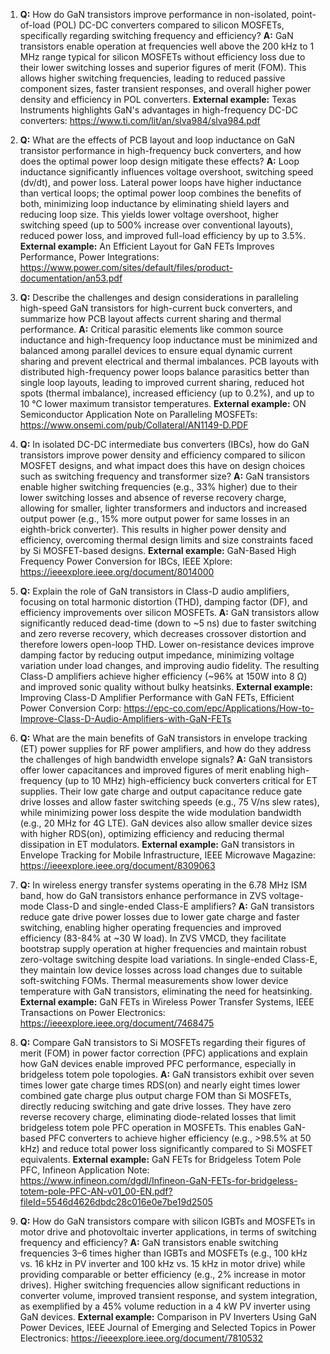 1. **Q:** How do GaN transistors improve performance in non-isolated, point-of-load (POL) DC-DC converters compared to silicon MOSFETs, specifically regarding switching frequency and efficiency?
   **A:** GaN transistors enable operation at frequencies well above the 200 kHz to 1 MHz range typical for silicon MOSFETs without efficiency loss due to their lower switching losses and superior figures of merit (FOM). This allows higher switching frequencies, leading to reduced passive component sizes, faster transient responses, and overall higher power density and efficiency in POL converters.
   **External example:** Texas Instruments highlights GaN's advantages in high-frequency DC-DC converters: https://www.ti.com/lit/an/slva984/slva984.pdf

2. **Q:** What are the effects of PCB layout and loop inductance on GaN transistor performance in high-frequency buck converters, and how does the optimal power loop design mitigate these effects?
   **A:** Loop inductance significantly influences voltage overshoot, switching speed (dv/dt), and power loss. Lateral power loops have higher inductance than vertical loops; the optimal power loop combines the benefits of both, minimizing loop inductance by eliminating shield layers and reducing loop size. This yields lower voltage overshoot, higher switching speed (up to 500% increase over conventional layouts), reduced power loss, and improved full-load efficiency by up to 3.5%.
   **External example:** An Efficient Layout for GaN FETs Improves Performance, Power Integrations: https://www.power.com/sites/default/files/product-documentation/an53.pdf

3. **Q:** Describe the challenges and design considerations in paralleling high-speed GaN transistors for high-current buck converters, and summarize how PCB layout affects current sharing and thermal performance.
   **A:** Critical parasitic elements like common source inductance and high-frequency loop inductance must be minimized and balanced among parallel devices to ensure equal dynamic current sharing and prevent electrical and thermal imbalances. PCB layouts with distributed high-frequency power loops balance parasitics better than single loop layouts, leading to improved current sharing, reduced hot spots (thermal imbalance), increased efficiency (up to 0.2%), and up to 10 °C lower maximum transistor temperatures.
   **External example:** ON Semiconductor Application Note on Paralleling MOSFETs: https://www.onsemi.com/pub/Collateral/AN1149-D.PDF

4. **Q:** In isolated DC-DC intermediate bus converters (IBCs), how do GaN transistors improve power density and efficiency compared to silicon MOSFET designs, and what impact does this have on design choices such as switching frequency and transformer size?
   **A:** GaN transistors enable higher switching frequencies (e.g., 33% higher) due to their lower switching losses and absence of reverse recovery charge, allowing for smaller, lighter transformers and inductors and increased output power (e.g., 15% more output power for same losses in an eighth-brick converter). This results in higher power density and efficiency, overcoming thermal design limits and size constraints faced by Si MOSFET-based designs.
   **External example:** GaN-Based High Frequency Power Conversion for IBCs, IEEE Xplore: https://ieeexplore.ieee.org/document/8014000

5. **Q:** Explain the role of GaN transistors in Class-D audio amplifiers, focusing on total harmonic distortion (THD), damping factor (DF), and efficiency improvements over silicon MOSFETs.
   **A:** GaN transistors allow significantly reduced dead-time (down to ~5 ns) due to faster switching and zero reverse recovery, which decreases crossover distortion and therefore lowers open-loop THD. Lower on-resistance devices improve damping factor by reducing output impedance, minimizing voltage variation under load changes, and improving audio fidelity. The resulting Class-D amplifiers achieve higher efficiency (~96% at 150W into 8 Ω) and improved sonic quality without bulky heatsinks.
   **External example:** Improving Class-D Amplifier Performance with GaN FETs, Efficient Power Conversion Corp: https://epc-co.com/epc/Applications/How-to-Improve-Class-D-Audio-Amplifiers-with-GaN-FETs

6. **Q:** What are the main benefits of GaN transistors in envelope tracking (ET) power supplies for RF power amplifiers, and how do they address the challenges of high bandwidth envelope signals?
   **A:** GaN transistors offer lower capacitances and improved figures of merit enabling high-frequency (up to 10 MHz) high-efficiency buck converters critical for ET supplies. Their low gate charge and output capacitance reduce gate drive losses and allow faster switching speeds (e.g., 75 V/ns slew rates), while minimizing power loss despite the wide modulation bandwidth (e.g., 20 MHz for 4G LTE). GaN devices also allow smaller device sizes with higher RDS(on), optimizing efficiency and reducing thermal dissipation in ET modulators.
   **External example:** GaN transistors in Envelope Tracking for Mobile Infrastructure, IEEE Microwave Magazine: https://ieeexplore.ieee.org/document/8309063

7. **Q:** In wireless energy transfer systems operating in the 6.78 MHz ISM band, how do GaN transistors enhance performance in ZVS voltage-mode Class-D and single-ended Class-E amplifiers?
   **A:** GaN transistors reduce gate drive power losses due to lower gate charge and faster switching, enabling higher operating frequencies and improved efficiency (83-84% at ~30 W load). In ZVS VMCD, they facilitate bootstrap supply operation at higher frequencies and maintain robust zero-voltage switching despite load variations. In single-ended Class-E, they maintain low device losses across load changes due to suitable soft-switching FOMs. Thermal measurements show lower device temperature with GaN transistors, eliminating the need for heatsinking.
   **External example:** GaN FETs in Wireless Power Transfer Systems, IEEE Transactions on Power Electronics: https://ieeexplore.ieee.org/document/7468475

8. **Q:** Compare GaN transistors to Si MOSFETs regarding their figures of merit (FOM) in power factor correction (PFC) applications and explain how GaN devices enable improved PFC performance, especially in bridgeless totem pole topologies.
   **A:** GaN transistors exhibit over seven times lower gate charge times RDS(on) and nearly eight times lower combined gate charge plus output charge FOM than Si MOSFETs, directly reducing switching and gate drive losses. They have zero reverse recovery charge, eliminating diode-related losses that limit bridgeless totem pole PFC operation in MOSFETs. This enables GaN-based PFC converters to achieve higher efficiency (e.g., >98.5% at 50 kHz) and reduce total power loss significantly compared to Si MOSFET equivalents.
   **External example:** GaN FETs for Bridgeless Totem Pole PFC, Infineon Application Note: https://www.infineon.com/dgdl/Infineon-GaN-FETs-for-bridgeless-totem-pole-PFC-AN-v01_00-EN.pdf?fileId=5546d4626dbdc28c016e0e7be19d2505

9. **Q:** How do GaN transistors compare with silicon IGBTs and MOSFETs in motor drive and photovoltaic inverter applications, in terms of switching frequency and efficiency?
   **A:** GaN transistors enable switching frequencies 3–6 times higher than IGBTs and MOSFETs (e.g., 100 kHz vs. 16 kHz in PV inverter and 100 kHz vs. 15 kHz in motor drive) while providing comparable or better efficiency (e.g., 2% increase in motor drives). Higher switching frequencies allow significant reductions in converter volume, improved transient response, and system integration, as exemplified by a 45% volume reduction in a 4 kW PV inverter using GaN devices.
   **External example:** Comparison in PV Inverters Using GaN Power Devices, IEEE Journal of Emerging and Selected Topics in Power Electronics: https://ieeexplore.ieee.org/document/7810532
